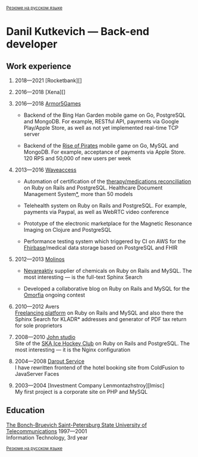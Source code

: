<sup>[Резюме на русском языке][]</sup>

# Danil Kutkevich — Back-end developer

[rubycda]: https://github.com/hospital-systems/ruby-cda
[Armor5Games]: https://armor5games.github.io
[medapp]: http://choice-hs.com

## Work experience

1. <span title="08.2018—01.2021">2018—2021</span>
   [Rocketbank][]

2. <span title="07.2018—08.2018">2016—2018</span>
   <span title="Xena Exchange">[Xena][]</span>

3. <span title="10.2016—05.2018">2016—2018</span>
   [Armor5Games][]

   * Backend of the Bing Han Garden mobile game on Go, PostgreSQL and MongoDB.
     For example, RESTful API, payments via Google Play/Apple Store,
     as well as not yet implemented real-time TCP server

   * Backend of the [Rise of Pirates][] mobile game on Go, MySQL and MongoDB.
     For example, acceptance of payments via Apple Store.
     120 RPS and 50,000 of new users per week

   [Rise of Pirates]: https://armor5games.github.io/en/games/rise-of-pirates/

4. <span title="06.2013—08.2016">2013—2016</span>
   [Waveaccess][waveaccess.ru]

   * Automation of certification of the
     [therapy/medications reconciliation][rubycda] on Ruby on Rails and
     PostgreSQL. Healthcare Document Management System[*][medapp],
     more than 50 models

   * <span title="holiadvice.com">Telehealth system</span> on Ruby on Rails
     and PostgreSQL. For example, payments via Paypal,
     as well as WebRTC video conference

   * Prototype of the <span title="Salemed">electronic marketplace for the
     Magnetic Resonance Imaging</span> on Clojure and PostgreSQL

   * Performance testing system which triggered by CI on AWS
     for the [Fhirbase][]/medical data storage based on PostgreSQL and FHIR

   [waveaccess.ru]: https://waveaccess.ru
   [Fhirbase]: https://github.com/fhirbase/fhirbase-plv8/graphs/contributors

5. <span title="04.2012—06.2013">2012—2013</span>
   [Molinos][molinos.ru]

   * [Nevareaktiv][nevareaktiv.ru] supplier of chemicals on Ruby on Rails
     and MySQL. The most interesting — is the full-text Sphinx Search

   * Developed a collaborative blog on Ruby on Rails and MySQL
     for the [Omorfia][omorfia.ru] ongoing contest

   [molinos.ru]: https://molinos.ru
   [nevareaktiv.ru]: https://nevareaktiv.ru
   [omorfia.ru]: https://omorfia.ru

6. <span title="09.2010—04.2012">2010—2012</span>
   Avers  
   [Freelancing platform][prohq.ru] on Ruby on Rails and MySQL and also
   there the Sphinx Search for
   <span title="Classifier of addresses of the Russian Federation">KLADR*</a>
   addresses and generator of PDF tax return for sole proprietors

   [prohq.ru]: http://prohq.ru

7. <span title="03.2008—09.2010">2008—2010</span>
   [John studio][john.ru]  
   Site of the [SKA Ice Hockey Club][ska.ru] on Ruby on Rails and PostgreSQL.
   The most interesting — it is the Nginx configuration

   [john.ru]: https://john.ru
   [ska.ru]: https://ska.ru

8. <span title="11.2004—03.2008">2004—2008</span>
   [Darout Service][darout]  
   I have rewritten frontend of the
   <span title="hotelguide.com">hotel booking site</span>
   from ColdFusion to JavaServer Faces

   [darout]: http://darout.ru

9. <span title="06.2003—11.2004">2003—2004</span>
   [Investment Company Lenmontazhstroy][lmisc]  
   My first project is a corporate site on PHP and MySQL

   [lmsic]: https://lmsic.com

## Education

[The Bonch-Bruevich Saint-Petersburg State University of Telecommunications][bonch]
1997—2001  
Information Technology, 3rd year

[bonch]: https://sut.ru

<sub>[Резюме на русском языке][]</sub>

[Резюме на русском языке]: ./danilkutkevich.ru.md#readme

